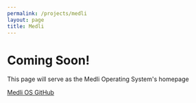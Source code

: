 ```yaml
---
permalink: /projects/medli
layout: page
title: Medli
---
```


# Coming Soon!  
This page will serve as the Medli Operating System's homepage

[Medli OS GitHub](https://www.github.com/Siaranite-Solutions/Medli)
